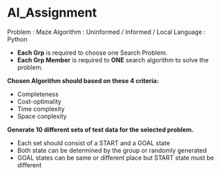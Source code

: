 # AI_Assignment

Problem   : Maze
Algorithm : Uninformed / Informed / Local 
Language  : Python

- **Each Grp** is required to choose one Search Problem.
- **Each Grp Member** is required to **ONE** search algorithm to solve the problem.

**Chosen Algorithm should based on these 4 criteria:**
  - Completeness
  - Cost-optimality
  - Time complexity
  - Space conplexity

**Generate 10 different sets of test data for the selected problem.**
  - Each set should consist of a START and a GOAL state
  - Both state can be determined by the group or randomly generated
  - GOAL states can be same or different place but START state must be different
